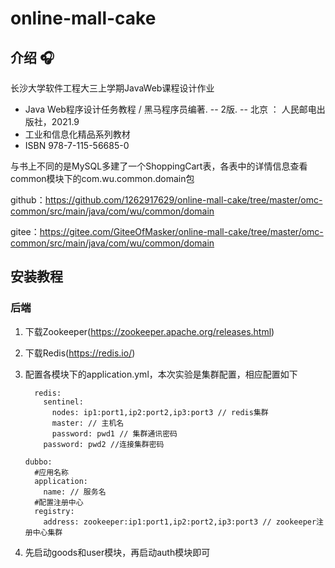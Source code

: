 # online-mall-cake

## 介绍 🎧

长沙大学软件工程大三上学期JavaWeb课程设计作业

- Java Web程序设计任务教程 / 黑马程序员编著. -- 2版. -- 北京 ： 人民邮电出版社，2021.9  
- 工业和信息化精品系列教材
- ISBN 978-7-115-56685-0

与书上不同的是MySQL多建了一个ShoppingCart表，各表中的详情信息查看common模块下的com.wu.common.domain包

github：https://github.com/1262917629/online-mall-cake/tree/master/omc-common/src/main/java/com/wu/common/domain

gitee：https://gitee.com/GiteeOfMasker/online-mall-cake/tree/master/omc-common/src/main/java/com/wu/common/domain

## 安装教程

### 后端

1. 下载Zookeeper(https://zookeeper.apache.org/releases.html)

2. 下载Redis(https://redis.io/)

3. 配置各模块下的application.yml，本次实验是集群配置，相应配置如下

   ```
     redis:
       sentinel:
         nodes: ip1:port1,ip2:port2,ip3:port3 // redis集群
         master: // 主机名
         password: pwd1 // 集群通讯密码
       password: pwd2 //连接集群密码
   ```

   ```
   dubbo:
     #应用名称
     application:
       name: // 服务名
     #配置注册中心
     registry:
       address: zookeeper:ip1:port1,ip2:port2,ip3:port3 // zookeeper注册中心集群
   ```

4. 先启动goods和user模块，再启动auth模块即可
